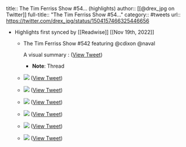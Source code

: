 title:: The Tim Ferriss Show #54... (highlights)
author:: [[@drex_jpg on Twitter]]
full-title:: "The Tim Ferriss Show \#54..."
category:: #tweets
url:: https://twitter.com/drex_jpg/status/1504157466325446656

- Highlights first synced by [[Readwise]] [[Nov 19th, 2022]]
	- The Tim Ferriss Show #542 featuring @cdixon @naval 
	  
	  A visual summary : ([View Tweet](https://twitter.com/drex_jpg/status/1504157466325446656))
		- **Note**: Thread
	- ![](https://pbs.twimg.com/media/FN_XP-LUYAEKHb9.jpg) ([View Tweet](https://twitter.com/drex_jpg/status/1504157475053858816))
	- ![](https://pbs.twimg.com/media/FN_XQabVIAEVaPe.jpg) ([View Tweet](https://twitter.com/drex_jpg/status/1504157482259681281))
	- ![](https://pbs.twimg.com/media/FN_XQ1PUcAMtxqk.jpg) ([View Tweet](https://twitter.com/drex_jpg/status/1504157489213845506))
	- ![](https://pbs.twimg.com/media/FN_XRPZUcAUuenF.jpg) ([View Tweet](https://twitter.com/drex_jpg/status/1504157496159596547))
	- ![](https://pbs.twimg.com/media/FN_XRovVcAQ-rwb.jpg) ([View Tweet](https://twitter.com/drex_jpg/status/1504157503138852865))
	- ![](https://pbs.twimg.com/media/FN_XSDCUcAADC_-.jpg) ([View Tweet](https://twitter.com/drex_jpg/status/1504157511410020352))